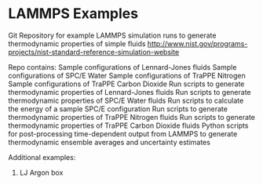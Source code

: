 # LAMMPS Examples
Git Repository for example LAMMPS simulation runs to generate thermodynamic properties
of simple fluids
http://www.nist.gov/programs-projects/nist-standard-reference-simulation-website

Repo contains:
  Sample configurations of Lennard-Jones fluids
  Sample configurations of SPC/E Water
  Sample configurations of TraPPE Nitrogen
  Sample configurations of TraPPE Carbon Dioxide
  Run scripts to generate thermodynamic properties of Lennard-Jones fluids
  Run scripts to generate thermodynamic properties of SPC/E Water fluids
  Run scripts to calculate the energy of a sample SPC/E configuration
  Run scripts to generate thermodynamic properties of TraPPE Nitrogen fluids
  Run scripts to generate thermodynamic properties of TraPPE Carbon Dioxide fluids
  Python scripts for post-processing time-dependent output from LAMMPS to generate
   thermodynamic ensemble averages and uncertainty estimates

Additional examples:
1) LJ Argon box

